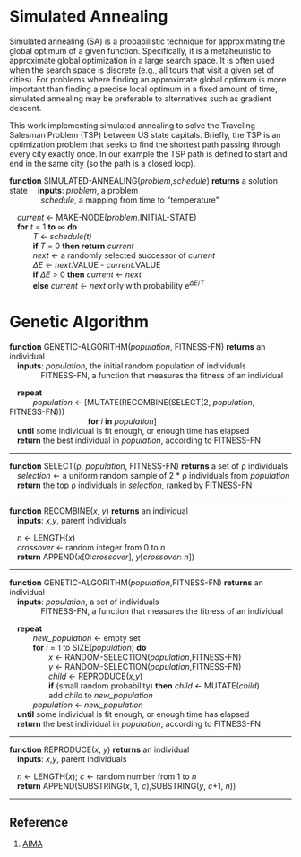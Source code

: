 # Simulated Annealing

Simulated annealing (SA) is a probabilistic technique for approximating the global optimum of a given function. Specifically, it is a metaheuristic to approximate global optimization in a large search space. It is often used when the search space is discrete (e.g., all tours that visit a given set of cities). For problems where finding an approximate global optimum is more important than finding a precise local optimum in a fixed amount of time, simulated annealing may be preferable to alternatives such as gradient descent.

This work implementing simulated annealing to solve the Traveling Salesman Problem (TSP) between US state capitals. Briefly, the TSP is an optimization problem that seeks to find the shortest path passing through every city exactly once. In our example the TSP path is defined to start and end in the same city (so the path is a closed loop).

**function** SIMULATED-ANNEALING(_problem_,_schedule_) __returns__ a solution state 
&emsp;__inputs__: _problem_, a problem  
&emsp;&emsp;&emsp;&emsp;_schedule_, a mapping from time to "temperature"  

&emsp;_current_ &larr; MAKE\-NODE(_problem_.INITIAL\-STATE)  
&emsp;__for__ _t_ = 1 __to__ &infin;  __do__  
&emsp;&emsp;&emsp;_T_ &larr; _schedule(t)_  
&emsp;&emsp;&emsp;__if__ _T_ = 0 __then return__ _current_  
&emsp;&emsp;&emsp;_next_ &larr; a randomly selected successor of _current_  
&emsp;&emsp;&emsp;_&Delta;E_ &larr; _next_.VALUE - _current_.VALUE  
&emsp;&emsp;&emsp;__if__ _&Delta;E_ > 0 __then__ _current_ &larr; _next_  
&emsp;&emsp;&emsp;__else__ _current_ &larr; _next_ only with probability e<sup>_&Delta;E_/_T_</sup>

# Genetic Algorithm

__function__ GENETIC-ALGORITHM(_population_, FITNESS\-FN) __returns__ an individual  
&emsp;__inputs__: _population_, the initial random population of individuals  
&emsp;&emsp;&emsp;&emsp;FITNESS\-FN, a function that measures the fitness of an individual  

&emsp;__repeat__  
&emsp;&emsp;&emsp;_population_ &larr; [MUTATE(RECOMBINE(SELECT(2, _population_, FITNESS\-FN)))  
&emsp;&emsp;&emsp;&emsp;&emsp;&emsp;&emsp;&emsp;&emsp;&emsp;__for__ _i_ __in__ _population_]  
&emsp;__until__ some individual is fit enough, or enough time has elapsed  
&emsp;__return__ the best individual in _population_, according to FITNESS\-FN  

------

__function__ SELECT(ρ, _population_, FITNESS\-FN) __returns__ a set of ρ individuals  
&emsp;_selection_ &larr; a uniform random sample of 2 * ρ individuals from _population_  
&emsp;__return__ the top ρ individuals in _selection_, ranked by FITNESS\-FN  

------

__function__ RECOMBINE(_x_, _y_) __returns__ an individual  
&emsp;__inputs__: _x_,_y_, parent individuals  

&emsp;_n_ &larr; LENGTH(_x_)  
&emsp;_crossover_ &larr; random integer from 0 to _n_  
&emsp;__return__ APPEND(_x_\[0:_crossover_\], _y_\[_crossover_: _n_\])  

------

__function__ GENETIC-ALGORITHM(_population_,FITNESS\-FN) __returns__ an individual  
&emsp;__inputs__: _population_, a set of individuals  
&emsp;&emsp;&emsp;&emsp;FITNESS\-FN, a function that measures the fitness of an individual  

&emsp;__repeat__  
&emsp;&emsp;&emsp;_new\_population_ &larr; empty set  
&emsp;&emsp;&emsp;__for__ _i_ = 1 to SIZE(_population_) __do__  
&emsp;&emsp;&emsp;&emsp;&emsp;_x_ &larr; RANDOM-SELECTION(_population_,FITNESS\-FN)  
&emsp;&emsp;&emsp;&emsp;&emsp;_y_ &larr; RANDOM-SELECTION(_population_,FITNESS\-FN)  
&emsp;&emsp;&emsp;&emsp;&emsp;_child_ &larr; REPRODUCE(_x_,_y_)  
&emsp;&emsp;&emsp;&emsp;&emsp;__if__ (small random probability) __then__ _child_ &larr; MUTATE(_child_)  
&emsp;&emsp;&emsp;&emsp;&emsp;add _child_ to _new\_population_  
&emsp;&emsp;&emsp;_population_ &larr; _new\_population_  
&emsp;__until__ some individual is fit enough, or enough time has elapsed  
&emsp;__return__ the best individual in _population_, according to FITNESS\-FN  

------

__function__ REPRODUCE(_x_, _y_) __returns__ an individual  
&emsp;__inputs__: _x_,_y_, parent individuals  

&emsp;_n_ &larr; LENGTH(_x_); _c_ &larr; random number from 1 to _n_  
&emsp;__return__ APPEND(SUBSTRING(_x_, 1, _c_),SUBSTRING(_y_, _c_+1, _n_))  

-------

## Reference

1. [AIMA](http://aima.cs.berkeley.edu/)